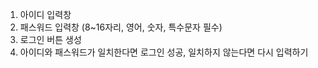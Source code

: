 1. 아이디 입력창 
2. 패스워드 입력창 (8~16자리, 영어, 숫자, 특수문자 필수)
3. 로그인 버튼 생성
4. 아이디와 패스워드가 일치한다면 로그인 성공, 일치하지 않는다면 다시 입력하기